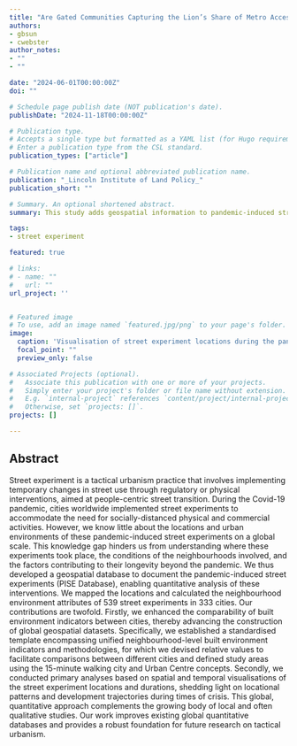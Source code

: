 ```yaml
---
title: "Are Gated Communities Capturing the Lion’s Share of Metro Accessibility?"
authors:
- gbsun
- cwebster
author_notes:
- ""
- ""

date: "2024-06-01T00:00:00Z"
doi: ""

# Schedule page publish date (NOT publication's date).
publishDate: "2024-11-18T00:00:00Z"

# Publication type.
# Accepts a single type but formatted as a YAML list (for Hugo requirements).
# Enter a publication type from the CSL standard.
publication_types: ["article"]

# Publication name and optional abbreviated publication name.
publication: "_Lincoln Institute of Land Policy_"
publication_short: ""

# Summary. An optional shortened abstract.
summary: This study adds geospatial information to pandemic-induced street experiments.

tags:
- street experiment

featured: true

# links:
# - name: ""
#   url: ""
url_project: ''


# Featured image
# To use, add an image named `featured.jpg/png` to your page's folder. 
image:
  caption: 'Visualisation of street experiment locations during the pandemic outbreak'
  focal_point: ""
  preview_only: false

# Associated Projects (optional).
#   Associate this publication with one or more of your projects.
#   Simply enter your project's folder or file name without extension.
#   E.g. `internal-project` references `content/project/internal-project/index.md`.
#   Otherwise, set `projects: []`.
projects: []

---
```


## Abstract

Street experiment is a tactical urbanism practice that involves implementing temporary changes in street use through regulatory or physical interventions, aimed at people-centric street transition. During the Covid-19 pandemic, cities worldwide implemented street experiments to accommodate the need for socially-distanced physical and commercial activities. However, we know little about the locations and urban environments of these pandemic-induced street experiments on a global scale. This knowledge gap hinders us from understanding where these experiments took place, the conditions of the neighbourhoods involved, and the factors contributing to their longevity beyond the pandemic. We thus developed a geospatial database to document the pandemic-induced street experiments (PISE Database), enabling quantitative analysis of these interventions. We mapped the locations and calculated the neighbourhood environment attributes of 539 street experiments in 333 cities. Our contributions are twofold. Firstly, we enhanced the comparability of built environment indicators between cities, thereby advancing the construction of global geospatial datasets. Specifically, we established a standardised template encompassing unified neighbourhood-level built environment indicators and methodologies, for which we devised relative values to facilitate comparisons between different cities and defined study areas using the 15-minute walking city and Urban Centre concepts. Secondly, we conducted primary analyses based on spatial and temporal visualisations of the street experiment locations and durations, shedding light on locational patterns and development trajectories during times of crisis. This global, quantitative approach complements the growing body of local and often qualitative studies. Our work improves existing global quantitative databases and provides a robust foundation for future research on tactical urbanism.